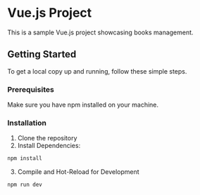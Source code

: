 # Vue.js Project

This is a sample Vue.js project showcasing books management.

## Getting Started

To get a local copy up and running, follow these simple steps.

### Prerequisites

Make sure you have npm installed on your machine.

### Installation

1. Clone the repository
2. Install Dependencies:
```sh
npm install
```
3. Compile and Hot-Reload for Development
```sh
npm run dev
```
